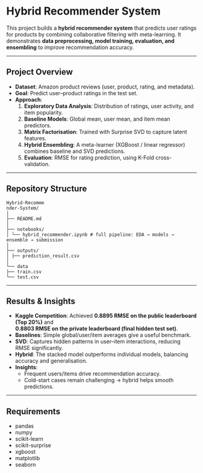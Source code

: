 # Hybrid Recommender System  

This project builds a **hybrid recommender system** that predicts user ratings for products by combining collaborative filtering with meta-learning. It demonstrates **data preprocessing, model training, evaluation, and ensembling** to improve recommendation accuracy.  

---

##  Project Overview  
- **Dataset**: Amazon product reviews (user, product, rating, and metadata).  
- **Goal**: Predict user–product ratings in the test set.  
- **Approach**:  
  1. **Exploratory Data Analysis**: Distribution of ratings, user activity, and item popularity.  
  2. **Baseline Models**: Global mean, user mean, and item mean predictors.  
  3. **Matrix Factorisation**: Trained with Surprise SVD to capture latent features.  
  4. **Hybrid Ensembling**: A meta-learner (XGBoost / linear regressor) combines baseline and SVD predictions.  
  5. **Evaluation**: RMSE for rating prediction, using K-Fold cross-validation.  

---

##  Repository Structure  
```text
Hybrid-Recomme
nder-System/
│
├── README.md
│
├── notebooks/
│ └── hybrid_recommender.ipynb # full pipeline: EDA → models → ensemble → submission
│
├── outputs/
│ ├── prediction_result.csv
│
└── data
├── train.csv
└── test.csv
```


---

## Results & Insights  

- **Kaggle Competition**: Achieved **0.8895 RMSE on the public leaderboard (Top 20%)** and  
  **0.8803 RMSE on the private leaderboard (final hidden test set)**.  
- **Baselines**: Simple global/user/item averages give a useful benchmark.  
- **SVD**: Captures hidden patterns in user–item interactions, reducing RMSE significantly.  
- **Hybrid**: The stacked model outperforms individual models, balancing accuracy and generalisation.  
- **Insights**:  
  - Frequent users/items drive recommendation accuracy.  
  - Cold-start cases remain challenging → hybrid helps smooth predictions.  


---

## Requirements
- pandas
- numpy
- scikit-learn
- scikit-surprise
- xgboost
- matplotlib
- seaborn

